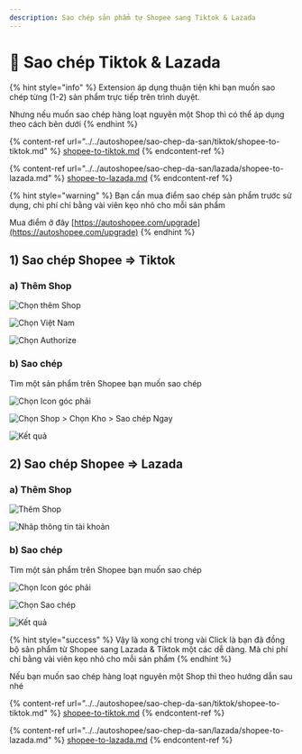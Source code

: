 ```yaml
---
description: Sao chép sản phẩm tự Shopee sang Tiktok & Lazada
---
```


# 🚀 Sao chép Tiktok & Lazada

{% hint style="info" %}
Extension áp dụng thuận tiện khi bạn muốn sao chép từng (1-2) sản phẩm trực tiếp trên trình duyệt.

Nhưng nếu muốn sao chép hàng loạt nguyên một Shop thì có thể áp dụng theo cách bên dưới
{% endhint %}

{% content-ref url="../../autoshopee/sao-chep-da-san/tiktok/shopee-to-tiktok.md" %}
[shopee-to-tiktok.md](../../autoshopee/sao-chep-da-san/tiktok/shopee-to-tiktok.md)
{% endcontent-ref %}

{% content-ref url="../../autoshopee/sao-chep-da-san/lazada/shopee-to-lazada.md" %}
[shopee-to-lazada.md](../../autoshopee/sao-chep-da-san/lazada/shopee-to-lazada.md)
{% endcontent-ref %}

{% hint style="warning" %}
Bạn cần mua điểm sao chép sản phẩm trước sử dụng, chi phí chỉ bằng vài viên kẹo nhỏ cho mỗi sản phẩm

Mua điểm ở đây [https://autoshopee.com/upgrade](https://autoshopee.com/upgrade)
{% endhint %}

## 1) Sao chép Shopee => Tiktok

### a) Thêm Shop

![Chọn thêm Shop](<../../.gitbook/assets/image (324).png>)

![Chọn Việt Nam](<../../.gitbook/assets/image (320) (1) (1).png>)

![Chọn Authorize](<../../.gitbook/assets/image (265) (1).png>)

### b) Sao chép

Tìm một sản phẩm trên Shopee bạn muốn sao chép

![Chọn Icon góc phải](<../../.gitbook/assets/image (249).png>)

![Chọn Shop > Chọn Kho > Sao chép Ngay](<../../.gitbook/assets/image (269).png>)

![Kết quả](<../../.gitbook/assets/image (319) (1).png>)

## 2) Sao chép Shopee => Lazada

### a) Thêm Shop

![Thêm Shop](<../../.gitbook/assets/image (311).png>)

![Nhâp thông tin tài khoản](<../../.gitbook/assets/image (297) (1).png>)

### b) Sao chép

Tìm một sản phẩm trên Shopee bạn muốn sao chép

![Chọn Icon góc phải](<../../.gitbook/assets/image (249).png>)

![Chọn Sao chép](<../../.gitbook/assets/image (264).png>)

![Kết quả](<../../.gitbook/assets/image (274) (1).png>)



{% hint style="success" %}
Vậy là xong chỉ trong vài Click là bạn đã đồng bộ sản phẩm từ Shopee sang Lazada & Tiktok một các dễ dàng. Mà chi phí chỉ bằng vài viên kẹo nhỏ cho mỗi sản phẩm
{% endhint %}

Nếu bạn muốn sao chép hàng loạt nguyên một Shop thì theo hướng dẫn sau nhé

{% content-ref url="../../autoshopee/sao-chep-da-san/tiktok/shopee-to-tiktok.md" %}
[shopee-to-tiktok.md](../../autoshopee/sao-chep-da-san/tiktok/shopee-to-tiktok.md)
{% endcontent-ref %}

{% content-ref url="../../autoshopee/sao-chep-da-san/lazada/shopee-to-lazada.md" %}
[shopee-to-lazada.md](../../autoshopee/sao-chep-da-san/lazada/shopee-to-lazada.md)
{% endcontent-ref %}
